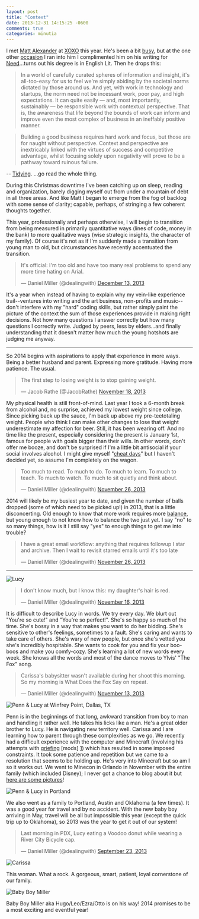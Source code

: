 ```yaml
---
layout: post
title: "Context"
date: 2013-12-31 14:15:25 -0600
comments: true
categories: minutia
---
```


I met [Matt Alexander](http://one37.net/author/) at [XOXO](http://2013.xoxofest.com/) this year. He's been a bit [busy](https://needlifestyle.com/), but at the one other [occasion](http://instagram.com/p/hzi6qYHNnt/) I ran into him I complimented him on his writing for [Need](https://needlifestyle.com/)...turns out his degree is in English Lit. Then he drops this:

> In a world of carefully curated spheres of information and insight, it's all-too-easy for us to feel we're simply abiding by the societal norms dictated by those around us. And yet, with work in technology and startups, the norm need not be incessant work, poor pay, and high expectations. It can quite easily — and, most importantly, sustainably — be responsible work with contextual perspective. That is, the awareness that life beyond the bounds of work can inform and improve even the most complex of business in an ineffably positive manner.

> Building a good business requires hard work and focus, but those are for naught without perspective. Context and perspective are inextricably linked with the virtues of success and competitive advantage, whilst focusing solely upon negativity will prove to be a pathway toward ruinous failure.

-- [Tidying](http://one37.net/blog/30/12/2013/tidying). ...go read the whole thing.

During this Christmas downtime I've been catching up on sleep, reading and organization, barely digging myself out from under a mountain of debt in all three areas. And like Matt I began to emerge from the fog of backlog with some sense of clarity; capable, perhaps, of stringing a few coherent thoughts together.

This year, professionally and perhaps otherwise, I will begin to transition from being measured in primarily quantitative ways (lines of code, money in the bank) to more qualitative ways (wise strategic insights, the character of my family). Of course it's not as if I'm suddenly made a transition from young man to old, but circumstances have recently accentuated the transition.

<blockquote class="twitter-tweet" lang="en"><p>It&#39;s official: I&#39;m too old and have too many real problems to spend any more time hating on Arial.</p>&mdash; Daniel Miller (@dealingwith) <a href="https://twitter.com/dealingwith/statuses/411540904021729280">December 13, 2013</a></blockquote>
<script async src="//platform.twitter.com/widgets.js" charset="utf-8"></script>

It's a year when instead of having to explain why my vein-like experience trail--ventures into writing and the art business, non-profits and music--don't interfere with my "hard" coding skills, but rather simply paint the picture of the context the sum of those experiences provide in making right decisions. Not how many questions I answer correctly but how many questions I correctly write. Judged by peers, less by elders...and finally understanding that it doesn't matter how much the young hotshots are judging me anyway.

---

So 2014 begins with aspirations to apply that experience in more ways. Being a better husband and parent. Expressing more gratitude. Having more patience. The usual.

<blockquote class="twitter-tweet" lang="en"><p>The first step to losing weight is to stop gaining weight.</p>&mdash; Jacob Rathe (@JacobRathe) <a href="https://twitter.com/JacobRathe/statuses/402337546559971328">November 18, 2013</a></blockquote>
<script async src="//platform.twitter.com/widgets.js" charset="utf-8"></script>

My physical health is still front-of-mind. Last year I took a 6-month break from alcohol and, no surprise, achieved my lowest weight since college. Since picking back up the sauce, I'm back up above my pre-teetotaling weight. People who think I can make other changes to lose that weight underestimate my  affection for beer. Still, it has been wearing off. And no time like the present, especially considering the present is January 1st, famous for people with goals bigger than their wills. In other words, don't offer me booze, and don't be surprised if I'm a little bit antisocial if your social involves alcohol. I might give myself "[cheat days](https://www.google.com/search?q=cheat+day+willpower)" but I haven't decided yet, so assume I'm completely on the wagon. 

<blockquote class="twitter-tweet" lang="en"><p>Too much to read. To much to do. To much to learn. To much to teach. To much to watch. To much to sit quietly and think about.</p>&mdash; Daniel Miller (@dealingwith) <a href="https://twitter.com/dealingwith/statuses/405152367709913088">November 26, 2013</a></blockquote>
<script async src="//platform.twitter.com/widgets.js" charset="utf-8"></script>

2014 will likely be my busiest year to date, and given the number of balls dropped (some of which need to be picked up!) in 2013, that is a little disconcerting. Old enough to know that more work requires more [balance](http://frankchimero.com/blog/2013/09/the-inferno-of-independence/), but young enough to not know how to balance the two just yet. I say "no" to so many things, how is it I still say "yes" to enough things to get me into trouble?

<blockquote class="twitter-tweet" lang="en"><p>I have a great email workflow: anything that requires followup I star and archive. Then I wait to revisit starred emails until it&#39;s too late</p>&mdash; Daniel Miller (@dealingwith) <a href="https://twitter.com/dealingwith/statuses/405123737223061505">November 26, 2013</a></blockquote>
<script async src="//platform.twitter.com/widgets.js" charset="utf-8"></script>

---

![Lucy]({{site.url}}/images/lucy_studio.jpg)

<blockquote class="twitter-tweet" lang="en"><p>I don&#39;t know much, but I know this: my daughter&#39;s hair is red.</p>&mdash; Daniel Miller (@dealingwith) <a href="https://twitter.com/dealingwith/statuses/401794681538760704">November 16, 2013</a></blockquote>
<script async src="//platform.twitter.com/widgets.js" charset="utf-8"></script>

It is difficult to describe Lucy in words. We try every day. We blurt out "You're so cute!" and "You're so perfect!". She's so happy so much of the time. She's bossy in a way that makes you want to do her bidding. She's sensitive to other's feelings, sometimes to a fault. She's caring and wants to take care of others. She's wary of new people, but once she's vetted you she's incredibly hospitable. She wants to cook for you and fix your boo-boos and make you comfy-cozy. She's learning a lot of new words every week. She knows all the words and most of the dance moves to Ylvis' "The Fox" song.

<blockquote class="twitter-tweet" lang="en"><p>Carissa&#39;s babysitter wasn&#39;t available during her shoot this morning. So my morning is What Does the Fox Say on repeat.</p>&mdash; Daniel Miller (@dealingwith) <a href="https://twitter.com/dealingwith/statuses/400647952172990464">November 13, 2013</a></blockquote>
<script async src="//platform.twitter.com/widgets.js" charset="utf-8"></script>

![Penn & Lucy at Winfrey Point, Dallas, TX]({{site.url}}/images/penn_lucy_winfrey.jpg)

Penn is in the beginnings of that long, awkward transition from boy to man and handling it rather well. He takes his licks like a man. He's a great older brother to Lucy. He is navigating new territory well. Carissa and I are learning how to parent through these complexities as we go. We recently had a difficult experience with the computer and Minecraft (involving his attempts with [griefing](http://en.wikipedia.org/wiki/Griefer) [mods] [1]) which has resulted in some imposed constraints. It took some patience and repetition but we came to a resolution that seems to be holding up. He's very into Minecraft but so am I so it works out. We went to Minecon in Orlando in November with the entire family (which included Disney); I never got a chance to blog about it but [here are some pictures](http://www.flickr.com/photos/carissabyers/sets/72157638993354183/)!

![Penn & Lucy in Portland]({{site.url}}/images/penn_lucy_portland_condo.jpg)

We also went as a family to Portland, Austin and Oklahoma (a few times). It was a good year for travel and by no accident. With the new baby boy arriving in May, travel will be all but impossible this year (except the quick trip up to Oklahoma), so 2013 was the year to get it out of our system!

<blockquote class="twitter-tweet" lang="en"><p>Last morning in PDX, Lucy eating a Voodoo donut while wearing a River City Bicycle cap.</p>&mdash; Daniel Miller (@dealingwith) <a href="https://twitter.com/dealingwith/statuses/382138867400196096">September 23, 2013</a></blockquote>
<script async src="//platform.twitter.com/widgets.js" charset="utf-8"></script>

![Carissa]({{site.url}}/images/carissa_map.jpg)

This woman. What a rock. A gorgeous, smart, patient, loyal cornerstone of our family.

![Baby Boy Miller]({{site.url}}/images/baby_boy_miller.jpg)

Baby Boy Miller aka Hugo/Leo/Ezra/Otto is on his way! 2014 promises to be a most exciting and eventful year!

[1]: http://en.wikipedia.org/wiki/Mod_(video_gaming)
